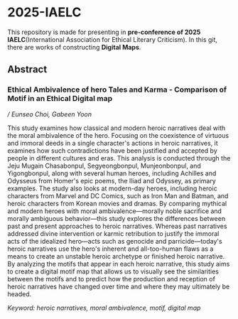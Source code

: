 # 2025-IAELC


This repository is made for presenting in **pre-conference of 2025 IAELC**(International Association for Ethical Literary Criticism). In this git, there are works of constructing **Digital Maps**.


## Abstract


### Ethical Ambivalence of hero Tales and Karma - Comparison of Motif in an Ethical Digital map

 */ Eunseo Choi, Gabeen Yoon*

This study examines how classical and modern heroic narratives deal with the moral ambivalence of the hero. Focusing on the coexistence of virtuous and immoral deeds in a single character's actions in heroic narratives, it examines how such contradictions have been justified and accepted by people in different cultures and eras. This analysis is conducted through the Jeju Mugain Chasabonpul, Segyeongbonpul, Munjeonbonpul, and Yigongbonpul, along with several human heroes, including Achilles and Odysseus from Homer's epic poems, the Iliad and Odyssey, as primary examples.
The study also looks at modern-day heroes, including heroic characters from Marvel and DC Comics, such as Iron Man and Batman, and heroic characters from Korean movies and dramas. By comparing mythical and modern heroes with moral ambivalence—morally noble sacrifice and morally ambiguous behavior—this study explores the differences between past and present approaches to heroic narratives. Whereas past narratives addressed divine intervention or karmic retribution to justify the immoral acts of the idealized hero—acts such as genocide and parricide—today's heroic narratives use the hero's inherent and all-too-human flaws as a means to create an unstable heroic archetype or finished heroic narrative.
By analyzing the motifs that appear in each heroic narrative, this study aims to create a digital motif map that allows us to visually see the similarities between the motifs and to predict how the production and reception of heroic narratives have changed over time and where they may ultimately be headed.

*Keyword: heroic narratives, moral ambivalence, motif, digital map*
